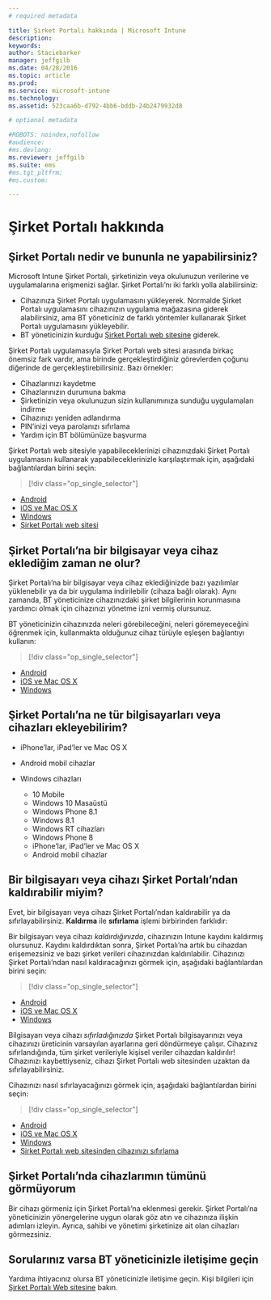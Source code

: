 ```yaml
---
# required metadata

title: Şirket Portalı hakkında | Microsoft Intune
description:
keywords:
author: Staciebarker
manager: jeffgilb
ms.date: 04/28/2016
ms.topic: article
ms.prod:
ms.service: microsoft-intune
ms.technology:
ms.assetid: 523caa6b-d792-4bb6-bddb-24b2479932d8

# optional metadata

#ROBOTS: noindex,nofollow
#audience:
#ms.devlang:
ms.reviewer: jeffgilb
ms.suite: ems
#ms.tgt_pltfrm:
#ms.custom:

---
```


# Şirket Portalı hakkında

## Şirket Portalı nedir ve bununla ne yapabilirsiniz?
Microsoft Intune Şirket Portalı, şirketinizin veya okulunuzun verilerine ve uygulamalarına erişmenizi sağlar. Şirket Portalı’nı iki farklı yolla alabilirsiniz:

- Cihazınıza Şirket Portalı uygulamasını yükleyerek. Normalde Şirket Portalı uygulamasını cihazınızın uygulama mağazasına giderek alabilirsiniz, ama BT yöneticiniz de farklı yöntemler kullanarak Şirket Portalı uygulamasını yükleyebilir.
- BT yöneticinizin kurduğu [Şirket Portalı web sitesine](http://portal.manage.microsoft.com) giderek. 

Şirket Portalı uygulamasıyla Şirket Portalı web sitesi arasında birkaç önemsiz fark vardır, ama birinde gerçekleştirdiğiniz görevlerden çoğunu diğerinde de gerçekleştirebilirsiniz. Bazı örnekler:

- Cihazlarınızı kaydetme
- Cihazlarınızın durumuna bakma
- Şirketinizin veya okulunuzun sizin kullanımınıza sunduğu uygulamaları indirme
- Cihazınızı yeniden adlandırma
- PIN’inizi veya parolanızı sıfırlama
- Yardım için BT bölümünüze başvurma

Şirket Portalı web sitesiyle yapabileceklerinizi cihazınızdaki Şirket Portalı uygulamasını kullanarak yapabileceklerinizle karşılaştırmak için, aşağıdaki bağlantılardan birini seçin:

> [!div class="op_single_selector"]
- [Android](using-your-android-device-with-intune.md)
- [iOS ve Mac OS X](using-your-ios-or-mac-os-x-device-with-intune.md)
- [Windows](using-your-windows-device-with-intune.md)
- [Şirket Portalı web sitesi](using-the-intune-company-portal-website.md)

## Şirket Portalı’na bir bilgisayar veya cihaz eklediğim zaman ne olur?
Şirket Portalı’na bir bilgisayar veya cihaz eklediğinizde bazı yazılımlar yüklenebilir ya da bir uygulama indirilebilir (cihaza bağlı olarak).  Aynı zamanda, BT yöneticinize cihazınızdaki şirket bilgilerinin korunmasına yardımcı olmak için cihazınızı yönetme izni vermiş olursunuz.

BT yöneticinizin cihazınızda neleri görebileceğini, neleri göremeyeceğini öğrenmek için, kullanmakta olduğunuz cihaz türüyle eşleşen bağlantıyı kullanın:

> [!div class="op_single_selector"]
- [Android](what-happens-if-you-install-the-company-portal-app-and-enroll-your-device-in-intune-android.md)
- [iOS ve Mac OS X](what-happens-if-you-install-the-company-portal-app-and-enroll-your-device-in-intune-ios.md)
- [Windows](what-can-your-it-administrator-see-when-you-enroll-your-device-in-intune-windows.md)

## Şirket Portalı’na ne tür bilgisayarları veya cihazları ekleyebilirim?

-   iPhone’lar, iPad’ler ve Mac OS X

-   Android mobil cihazlar

-   Windows cihazları
    -   10 Mobile
    -   Windows 10 Masaüstü
    -   Windows Phone 8.1
    -   Windows 8.1
    -   Windows RT cihazları
    -   Windows Phone 8
    -   iPhone’lar, iPad’ler ve Mac OS X
    -   Android mobil cihazlar


## Bir bilgisayarı veya cihazı Şirket Portalı’ndan kaldırabilir miyim?
Evet, bir bilgisayarı veya cihazı Şirket Portalı’ndan kaldırabilir ya da sıfırlayabilirsiniz. **Kaldırma** ile **sıfırlama** işlemi birbirinden farklıdır:

Bir bilgisayarı veya cihazı *kaldırdığınızda*, cihazınızın Intune kaydını kaldırmış olursunuz. Kaydını kaldırdıktan sonra, Şirket Portalı’na artık bu cihazdan erişemezsiniz ve bazı şirket verileri cihazınızdan kaldırılabilir. Cihazınızı Şirket Portalı’ndan nasıl kaldıracağınızı görmek için, aşağıdaki bağlantılardan birini seçin:

> [!div class="op_single_selector"]
- [Android](unenroll-your-device-from-intune-android.md)
- [iOS ve Mac OS X](unenroll-your-device-from-intune-ios.md)
- [Windows](unenroll-your-device-from-intune-windows.md)

Bilgisayarı veya cihazı *sıfırladığınızda* Şirket Portalı bilgisayarınızı veya cihazınızı üreticinin varsayılan ayarlarına geri döndürmeye çalışır. Cihazınız sıfırlandığında, tüm şirket verileriyle kişisel veriler cihazdan kaldırılır! Cihazınızı kaybettiyseniz, cihazı Şirket Portalı web sitesinden uzaktan da sıfırlayabilirsiniz.

Cihazınızı nasıl sıfırlayacağınızı görmek için, aşağıdaki bağlantılardan birini seçin:

> [!div class="op_single_selector"]
- [Android](reset-erase-your-lost-or-stolen-device-android.md)
- [iOS ve Mac OS X](reset-erase-your-lost-or-stolen-device-ios.md)
- [Windows](reset-erase-your-lost-or-stolen-device-windows.md)
- [Şirket Portalı web sitesinden cihazınızı sıfırlama](reset-your-device-cpwebsite.md)

## Şirket Portalı’nda cihazlarımın tümünü görmüyorum
Bir cihazı görmeniz için Şirket Portalı’na eklenmesi gerekir. Şirket Portalı’na yöneticinizin yönergelerine uygun olarak göz atın ve cihazınıza ilişkin adımları izleyin. Ayrıca, sahibi ve yönetimi şirketinize ait olan cihazları görmezsiniz.

## Sorularınız varsa BT yöneticinizle iletişime geçin
Yardıma ihtiyacınız olursa BT yöneticinizle iletişime geçin. Kişi bilgileri için [Şirket Portalı Web sitesine](http://portal.manage.microsoft.com) bakın.






<!--HONumber=Jun16_HO2-->


